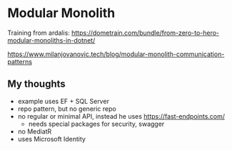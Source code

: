 # Modular Monolith

Training from ardalis: <https://dometrain.com/bundle/from-zero-to-hero-modular-monoliths-in-dotnet/>

<https://www.milanjovanovic.tech/blog/modular-monolith-communication-patterns>

## My thoughts

- example uses EF + SQL Server
- repo pattern, but no generic repo
- no regular or minimal API, instead he uses <https://fast-endpoints.com/>
  - needs special packages for security, swagger
- no MediatR
- uses Microsoft Identity
